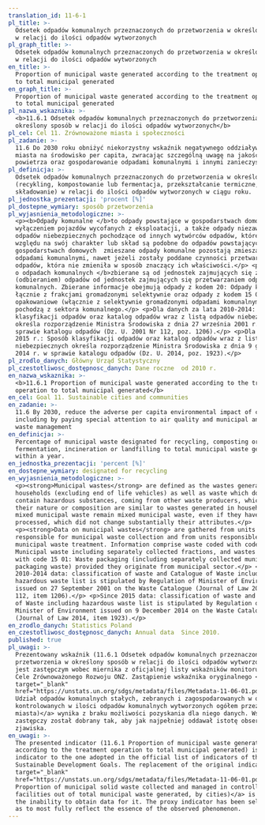 ```yaml
---
translation_id: 11-6-1
pl_title: >-
  Odsetek odpadów komunalnych przeznaczonych do przetworzenia w określony sposób
  w relacji do ilości odpadów wytworzonych
pl_graph_title: >-
  Odsetek odpadów komunalnych przeznaczonych do przetworzenia w określony sposób
  w relacji do ilości odpadów wytworzonych
en_title: >-
  Proportion of municipal waste generated according to the treatment operation
  to total municipal generated
en_graph_title: >-
  Proportion of municipal waste generated according to the treatment operation
  to total municipal generated
pl_nazwa_wskaznika: >-
  <b>11.6.1 Odsetek odpadów komunalnych przeznaczonych do przetworzenia w
  określony sposób w relacji do ilości odpadów wytworzonych</b>
pl_cel: Cel 11. Zrównoważone miasta i społeczności
pl_zadanie: >-
  11.6 Do 2030 roku obniżyć niekorzystny wskaźnik negatywnego oddziaływania
  miasta na środowisko per capita, zwracając szczególną uwagę na jakość
  powietrza oraz gospodarowanie odpadami komunalnymi i innymi zanieczyszczeniami
pl_definicja: >-
  Odsetek odpadów komunalnych przeznaczonych do przetworzenia w określony sposób
  (recykling, kompostowanie lub fermentacja, przekształcanie termiczne,
  składowanie) w relacji do ilości odpadów wytworzonych w ciągu roku.
pl_jednostka_prezentacji: 'procent [%]'
pl_dostepne_wymiary: sposób przetworzenia
pl_wyjasnienia_metodologiczne: >-
  <p><b>Odpady komunalne </b>to odpady powstające w gospodarstwach domowych, z
  wyłączeniem pojazdów wycofanych z eksploatacji, a także odpady niezawierające
  odpadów niebezpiecznych pochodzące od innych wytwórców odpadów, które ze
  względu na swój charakter lub skład są podobne do odpadów powstających w
  gospodarstwach domowych  zmieszane odpady komunalne pozostają zmieszanymi
  odpadami komunalnymi, nawet jeżeli zostały poddane czynności przetwarzania
  odpadów, która nie zmieniła w sposób znaczący ich właściwości.</p> <p><b>Dane
  o odpadach komunalnych </b>zbierane są od jednostek zajmujących się zbieraniem
  (odbieraniem) odpadów od jednostek zajmujących się przetwarzaniem odpadów
  komunalnych. Zbierane informacje obejmują odpady z kodem 20: Odpady komunalne
  łącznie z frakcjami gromadzonymi selektywnie oraz odpady z kodem 15 01: Odpady
  opakowaniowe (włącznie z selektywnie gromadzonymi odpadami komunalnymi) jeżeli
  pochodzą z sektora komunalnego.</p> <p>Dla danych za lata 2010-2014: Sposób
  klasyfikacji odpadów oraz katalog odpadów wraz z listą odpadów niebezpiecznych
  określa rozporządzenie Ministra Środowiska z dnia 27 września 2001 r. w
  sprawie katalogu odpadów (Dz. U. 2001 Nr 112, poz. 1206).</p> <p>Dla danych od
  2015 r.: Sposób klasyfikacji odpadów oraz katalog odpadów wraz z listą odpadów
  niebezpiecznych określa rozporządzenie Ministra Środowiska z dnia 9 grudnia
  2014 r. w sprawie katalogu odpadów (Dz. U. 2014, poz. 1923).</p>
pl_zrodlo_danych: Główny Urząd Statystyczny
pl_czestotliwosc_dostępnosc_danych: Dane roczne  od 2010 r.
en_nazwa_wskaznika: >-
  <b>11.6.1 Proportion of municipal waste generated according to the treatment
  operation to total municipal generated</b>
en_cel: Goal 11. Sustainable cities and communities
en_zadanie: >-
  11.6 By 2030, reduce the adverse per capita environmental impact of cities,
  including by paying special attention to air quality and municipal and other
  waste management
en_definicja: >-
  Percentage of municipal waste designated for recycling, composting or
  fermentation, incineration or landfilling to total municipal waste generated
  within a year.
en_jednostka_prezentacji: 'percent [%]'
en_dostepne_wymiary: designated for recycling
en_wyjasnienia_metodologiczne: >-
  <p><strong>Municipal wastes</strong> are defined as the wastes generated in
  households (excluding end of life vehicles) as well as waste which does not
  contain hazardous substances, coming from other waste producers, which in
  their nature or composition are similar to wastes generated in households
  mixed municipal waste remain mixed municipal waste, even if they have been
  processed, which did not change substantially their attributes.</p>
  <p><strong>Data on municipal wastes</strong> are gathered from units
  responsible for municipal waste collection and from units responsible for
  municipal waste treatment. Information comprise waste coded with code 20:
  Municipal waste including separately collected fractions, and wastes coded
  with code 15 01: Waste packaging (including separately collected municipal
  packaging waste) provided they originate from municipal sector.</p> <p>For
  2010-2014 data: classification of waste and Catalogue of Waste including
  hazardous waste list is stipulated by Regulation of Minister of Environment
  issued on 27 September 2001 on the Waste Catalogue (Journal of Law 2001 No.
  112, item 1206).</p> <p>Since 2015 data: classification of waste and Catalogue
  of Waste including hazardous waste list is stipulated by Regulation of
  Minister of Environment issued on 9 December 2014 on the Waste Catalogue
  (Journal of Law 2014, item 1923).</p>
en_zrodlo_danych: Statistics Poland
en_czestotliwosc_dostępnosc_danych: Annual data  Since 2010.
published: true
pl_uwagi: >-
  Prezentowany wskaźnik (11.6.1 Odsetek odpadów komunalnych przeznaczonych do
  przetworzenia w określony sposób w relacji do ilości odpadów wytworzonych)
  jest zastępczym wobec miernika z oficjalnej listy wskaźników monitorujących
  Cele Zrównoważonego Rozwoju ONZ. Zastąpienie wskaźnika oryginalnego <a
  target="_blank"
  href="https://unstats.un.org/sdgs/metadata/files/Metadata-11-06-01.pdf">(11.6.1
  Udział odpadów komunalnych stałych, zebranych i zagospodarowanych w obiektach
  kontrolowanych w ilości odpadów komunalnych wytworzonych ogółem przez
  miasta)</a> wynika z braku możliwości pozyskania dla niego danych. Wskaźnik
  zastępczy został dobrany tak, aby jak najpełniej oddawał istotę obserwowanego
  zjawiska.
en_uwagi: >-
  The presented indicator (11.6.1 Proportion of municipal waste generated
  according to the treatment operation to total municipal generated) is a proxy
  indicator to the one adopted in the official list of indicators of the UN
  Sustainable Development Goals. The replacement of the original indicator <a
  target="_blank"
  href="https://unstats.un.org/sdgs/metadata/files/Metadata-11-06-01.pdf">(11.6.1
  Proportion of municipal solid waste collected and managed in controlled
  facilities out of total municipal waste generated, by cities)</a> is due to
  the inability to obtain data for it. The proxy indicator has been selected so
  as to most fully reflect the essence of the observed phenomenon.
---
```

